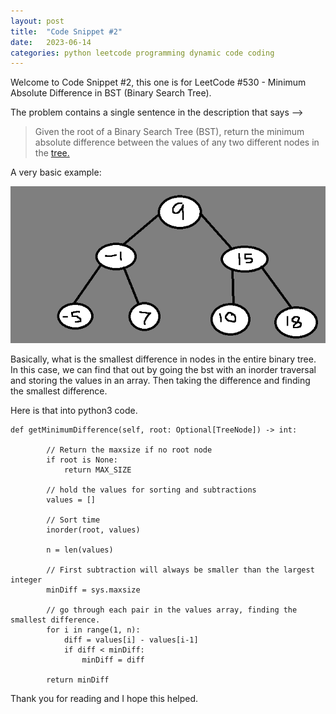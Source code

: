 ```yaml
---
layout: post
title:  "Code Snippet #2"
date:   2023-06-14
categories: python leetcode programming dynamic code coding 
---
```




Welcome to Code Snippet #2, this one is for LeetCode #530 - Minimum Absolute Difference in BST (Binary Search Tree).

The problem contains a single sentence in the description that says --> 

> Given the root of a Binary Search Tree (BST), return the minimum absolute difference between the values of any two different nodes in the [tree.](https://leetcode.com/problems/minimum-absolute-difference-in-bst/)

A very basic example:

![Binary Search Tree](/assets/img/bst.png)

Basically, what is the smallest difference in nodes in the entire binary tree. In this case, we can find that out by going the bst with an inorder traversal and storing the values in an array. Then taking the difference and finding the smallest difference.

Here is that into python3 code.


```
def getMinimumDifference(self, root: Optional[TreeNode]) -> int:
        
        // Return the maxsize if no root node
        if root is None:
            return MAX_SIZE
        
        // hold the values for sorting and subtractions
        values = []
        
        // Sort time
        inorder(root, values)
        
        n = len(values)

        // First subtraction will always be smaller than the largest integer
        minDiff = sys.maxsize
        
        // go through each pair in the values array, finding the smallest difference.
        for i in range(1, n):
            diff = values[i] - values[i-1]
            if diff < minDiff:
                minDiff = diff
        
        return minDiff
```


Thank you for reading and I hope this helped.